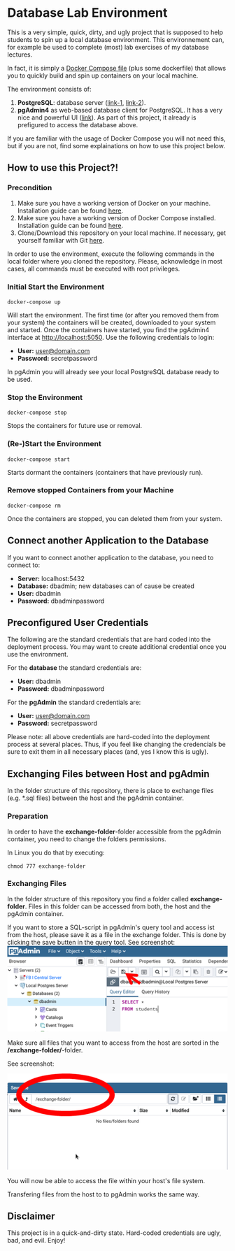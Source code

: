 # Database Lab Environment

This is a very simple, quick, dirty, and ugly project that is supposed to help students to spin up a local database environment. This environnement can, for example be used to complete (most) lab exercises of my database lectures.

In fact, it is simply a [Docker Compose file](https://docs.docker.com/compose/) (plus some dockerfile) that allows you to quickly build and spin up containers on your local machine.  

The environment consists of:
1. **PostgreSQL**: database server ([link-1](https://en.wikipedia.org/wiki/PostgreSQL), [link-2](https://www.postgresql.org/)).
2. **pgAdmin4** as web-based database client for PostgreSQL. It has a very nice and powerful UI ([link](https://www.pgadmin.org/)). As part of this project, it already is prefigured to access the database above. 

If you are familiar with the usage of Docker Compose you will not need this, but if you are not, find some explainations on how to use this project below. 
 

## How to use this Project?!
### Precondition
1. Make sure you have a working version of Docker on your machine. Installation guide can be found [here](https://docs.docker.com/install/).
2. Make sure you have a working version of Docker Compose installed. Installation guide can be found [here](https://docs.docker.com/compose/install/).
3. Clone/Download this repository on your local machine. If necessary, get yourself familiar with Git [here](https://git-scm.com/).

In order to use the environment, execute the following commands in the local folder where you cloned the repository. Please, acknowledge in most cases, all commands must be executed with root privileges. 

### Initial Start the Environment
````
docker-compose up
````
Will start the environment. The first time (or after you removed them from your system) the containers will be created, downloaded to your system and started. 
Once the containers have started, you find the pgAdmin4 interface at [http://localhost:5050](http://localhost:5050). Use the following credentials to login:
- **User:** user@domain.com
- **Password:** secretpassword

In pgAdmin you will already see your local PostgreSQL database ready to be used. 


### Stop the Environment
````
docker-compose stop
````
Stops the containers for future use or removal.


### (Re-)Start the Environment
````
docker-compose start
````
Starts dormant the containers (containers that have previously run).

### Remove stopped Containers from your Machine
````
docker-compose rm
````
Once the containers are stopped, you can deleted them from your system. 


## Connect another Application to the Database
If you want to connect another application to the database, you need to connect to:
- **Server:** localhost:5432
- **Database:** dbadmin; new databases can of cause be created
- **User:** dbadmin
- **Password:** dbadminpassword

## Preconfigured User Credentials

The following are the standard credentials that are hard coded into the deployment process. You may want to create additional credential once you use the environment.

For the **database** the standard credentials are: 
- **User:** dbadmin
- **Password:** dbadminpassword

For the **pgAdmin** the standard credentials are: 
- **User:** user@domain.com
- **Password:** secretpassword

Please note: all above credentials are hard-coded into the deployment process at several places. Thus, if you feel like changing the credencials be sure to exit them in all necessary places (and, yes I know this is ugly).

## Exchanging Files between Host and pgAdmin

In the folder structure of this repository, there is place to exchange files (e.g. *.sql files) between the host and the pgAdmin container. 

### Preparation 

In order to have the **exchange-folder**-folder accessible from the pgAdmin container, you need to change the folders permissions.

In Linux you do that by executing:
````
chmod 777 exchange-folder
````


### Exchanging Files

In the folder structure of this repository you find a folder called **exchange-folder**.
Files in this folder can be accessed from both, the host and the pgAdmin container.

If you want to store a SQL-script in pgAdmin's query tool and access ist from the host, please save it as a file in the exchange folder. 
This is done by clicking the save butten in the query tool. See screenshot:
![Query Tool - Save Button](doc/query-tool.png)

Make sure all files that you want to access from the host are sorted in the **/exchange-folder/**-folder. 

See screenshot: 

![Query Tool - Save as Dialog](doc/save-as.png)

You will now be able to access the file within your host's file system. 


Transfering files from the host to to pgAdmin works the same way. 

## Disclaimer
This project is in a quick-and-dirty state. Hard-coded credentials are ugly, bad, and evil. Enjoy!
